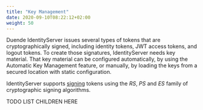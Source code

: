 ```yaml
---
title: "Key Management"
date: 2020-09-10T08:22:12+02:00
weight: 50
---
```


Duende IdentityServer issues several types of tokens that are cryptographically
signed, including identity tokens, JWT access tokens, and logout tokens. To
create those signatures, IdentityServer needs key material. That key material
can be configured automatically, by using the Automatic Key Management feature,
or manually, by loading the keys from a secured location with static
configuration.

IdentityServer supports [signing](https://tools.ietf.org/html/rfc7515) tokens
using the *RS*, *PS* and *ES* family of cryptographic signing algorithms. 

TODO LIST CHILDREN HERE


